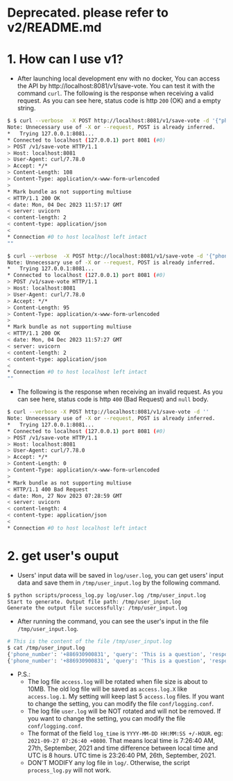# Deprecated. please refer to v2/README.md
# 1. How can I use v1?
- After launching local development env with no docker, You can access the API by http://localhost:8081/v1/save-vote. You can test it with the command `curl`. The following is the response when receiving a valid request. As you can see here, status code is http `200` (OK) and a empty string.

```bash
$ $ curl --verbose  -X POST http://localhost:8081/v1/save-vote -d '{"phone_number":"+886930900831", "query":"This is a question", "response":"This is a response", "vote":"up"}'
Note: Unnecessary use of -X or --request, POST is already inferred.
*   Trying 127.0.0.1:8081...
* Connected to localhost (127.0.0.1) port 8081 (#0)
> POST /v1/save-vote HTTP/1.1
> Host: localhost:8081
> User-Agent: curl/7.78.0
> Accept: */*
> Content-Length: 108
> Content-Type: application/x-www-form-urlencoded
> 
* Mark bundle as not supporting multiuse
< HTTP/1.1 200 OK
< date: Mon, 04 Dec 2023 11:57:17 GMT
< server: uvicorn
< content-length: 2
< content-type: application/json
< 
* Connection #0 to host localhost left intact
""

$ curl --verbose  -X POST http://localhost:8081/v1/save-vote -d '{"phone_number":"+886930900831", "query":"This is a question", "response":"This is a response"}'
Note: Unnecessary use of -X or --request, POST is already inferred.
*   Trying 127.0.0.1:8081...
* Connected to localhost (127.0.0.1) port 8081 (#0)
> POST /v1/save-vote HTTP/1.1
> Host: localhost:8081
> User-Agent: curl/7.78.0
> Accept: */*
> Content-Length: 95
> Content-Type: application/x-www-form-urlencoded
> 
* Mark bundle as not supporting multiuse
< HTTP/1.1 200 OK
< date: Mon, 04 Dec 2023 11:57:27 GMT
< server: uvicorn
< content-length: 2
< content-type: application/json
< 
* Connection #0 to host localhost left intact
""
``` 

-  The following is the response when receiving an invalid request. As you can see here, status code is http `400` (Bad Request) and `null` body.
```bash
$ curl --verbose -X POST http://localhost:8081/v1/save-vote -d ''
Note: Unnecessary use of -X or --request, POST is already inferred.
*   Trying 127.0.0.1:8081...
* Connected to localhost (127.0.0.1) port 8081 (#0)
> POST /v1/save-vote HTTP/1.1
> Host: localhost:8081
> User-Agent: curl/7.78.0
> Accept: */*
> Content-Length: 0
> Content-Type: application/x-www-form-urlencoded
> 
* Mark bundle as not supporting multiuse
< HTTP/1.1 400 Bad Request
< date: Mon, 27 Nov 2023 07:28:59 GMT
< server: uvicorn
< content-length: 4
< content-type: application/json
< 
* Connection #0 to host localhost left intact

```
# 2. get user's ouput
- Users' input data will be saved in `log/user.log`, you can get users' input data and save them in `/tmp/user_input.log` by the following command.
```bash
$ python scripts/process_log.py log/user.log /tmp/user_input.log
Start to generate. Output file path: /tmp/user_input.log
Generate the output file successfully: /tmp/user_input.log
```
- After running the command, you can see the user's input in the file `/tmp/user_input.log`.
```bash
# This is the content of the file /tmp/user_input.log
$ cat /tmp/user_input.log 
{'phone_number': '+886930900831', 'query': 'This is a question', 'response': 'This is a response', 'vote': 'up', 'log_time': '2023-12-04 11:57:17 +0000'}
{'phone_number': '+886930900831', 'query': 'This is a question', 'response': 'This is a response', 'log_time': '2023-12-04 11:57:27 +0000'}

```


- P.S.:
  - The log file `access.log` will be rotated when file size is about to 10MB. The old log file will be saved as `access.log.X` like `access.log.1`. My setting will keep last 5 `access.log` files. If you want to change the setting, you can modify the file `conf/logging.conf`.
  - The log file `user.log` will be NOT rotated and will not be removed. If you want to change the setting, you can modify the file `conf/logging.conf`.
  - The format of the field `log_time` is `YYYY-MM-DD HH:MM:SS +/-HOUR`. eg: `2021-09-27 07:26:40 +0800`. That means local time is 7:26:40 AM, 27th, September, 2021 and time difference between local time and UTC is 8 hours. UTC time is 23:26:40 PM, 26th, September, 2021.
  - DON'T MODIFY any log file in `log/`. Otherwise, the script `process_log.py` will not work.